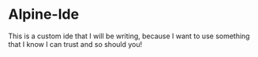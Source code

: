 # Alpine-Ide
This is a custom ide that I will be writing, because I want to use something that I know I can trust and so should you! 
